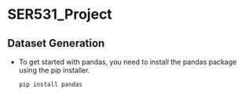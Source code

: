 # SER531_Project

## Dataset Generation

  * To get started with pandas, you need to install the pandas package using the pip installer. 
    ```
    pip install pandas
    ```
